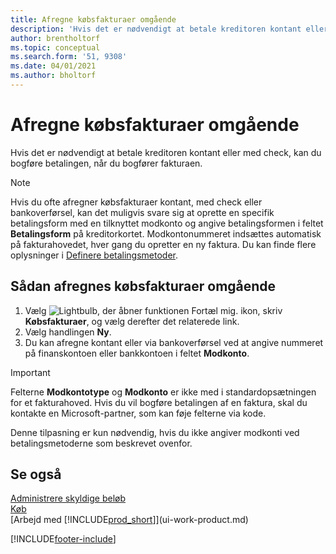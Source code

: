 ```yaml
---
title: Afregne købsfakturaer omgående
description: 'Hvis det er nødvendigt at betale kreditoren kontant eller med check, kan du få ordnet bogføringen, når du bogfører fakturaen.'
author: brentholtorf
ms.topic: conceptual
ms.search.form: '51, 9308'
ms.date: 04/01/2021
ms.author: bholtorf
---
```

# <a name="settle-purchase-invoices-promptly"></a><a name="settle-purchase-invoices-promptly"></a>Afregne købsfakturaer omgående

Hvis det er nødvendigt at betale kreditoren kontant eller med check, kan du bogføre betalingen, når du bogfører fakturaen.  

> [!NOTE]  
> Hvis du ofte afregner købsfakturaer kontant, med check eller bankoverførsel, kan det muligvis svare sig at oprette en specifik betalingsform med en tilknyttet modkonto og angive betalingsformen i feltet **Betalingsform** på kreditorkortet. Modkontonummeret indsættes automatisk på fakturahovedet, hver gang du opretter en ny faktura. Du kan finde flere oplysninger i [Definere betalingsmetoder](finance-payment-methods.md).  

## <a name="to-settle-purchase-invoices-promptly"></a><a name="to-settle-purchase-invoices-promptly"></a>Sådan afregnes købsfakturaer omgående

1. Vælg ![Lightbulb, der åbner funktionen Fortæl mig.](media/ui-search/search_small.png "Fortæl mig, hvad du vil foretage dig") ikon, skriv **Købsfakturaer**, og vælg derefter det relaterede link.  
2. Vælg handlingen **Ny**.  
3. Du kan afregne kontant eller via bankoverførsel ved at angive nummeret på finanskontoen eller bankkontoen i feltet **Modkonto**.  

> [!IMPORTANT]  
> Felterne **Modkontotype** og **Modkonto** er ikke med i standardopsætningen for et fakturahoved. Hvis du vil bogføre betalingen af en faktura, skal du kontakte en Microsoft-partner, som kan føje felterne via kode.  
>
> Denne tilpasning er kun nødvendig, hvis du ikke angiver modkonti ved betalingsmetoderne som beskrevet ovenfor.

## <a name="see-also"></a><a name="see-also"></a>Se også

[Administrere skyldige beløb](payables-manage-payables.md)  
[Køb](purchasing-manage-purchasing.md)  
[Arbejd med [!INCLUDE[prod_short](includes/prod_short.md)]](ui-work-product.md)  


[!INCLUDE[footer-include](includes/footer-banner.md)]
